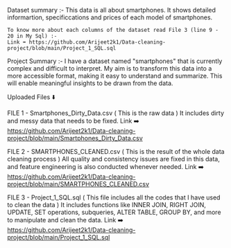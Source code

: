 Dataset summary :- This data is all about smartphones. It shows detailed informartion, specificcations and prices of each model of smartphones.

    To know more about each columns of the dataset read File 3 (line 9 - 20 in My Sql) :- 
    Link ➡️ https://github.com/Arijeet2k1/Data-cleaning-project/blob/main/Project_1_SQL.sql
                   
Project Summary :- I have a dataset named "smartphones" that is currently complex and difficult to interpret. My aim is to transform this data into 
                   a more accessible format, making it easy to understand and summarize. This will enable meaningful insights to be drawn from the data.

Uploaded Files ⬇️

  FILE 1 - Smartphones_Dirty_Data.csv ( This is the raw data )
           It includes dirty and messy data that needs to be fixed.
           Link ➡️ https://github.com/Arijeet2k1/Data-cleaning-project/blob/main/Smartphones_Dirty_Data.csv
  
  FILE 2 - SMARTPHONES_CLEANED.csv ( This is the result of the whole data cleaning process )
           All quality and consistency issues are fixed in this data, and feature engineering is also conducted whenever needed.
           Link ➡️ https://github.com/Arijeet2k1/Data-cleaning-project/blob/main/SMARTPHONES_CLEANED.csv
  
  FILE 3 - Project_1_SQL.sql ( This file includes all the codes that I have used to clean the data )
           It includes functions like INNER JOIN, RIGHT JOIN, UPDATE, SET operations, subqueries, ALTER TABLE, GROUP BY, and more to manipulate and clean the data.
           Link ➡️ https://github.com/Arijeet2k1/Data-cleaning-project/blob/main/Project_1_SQL.sql
